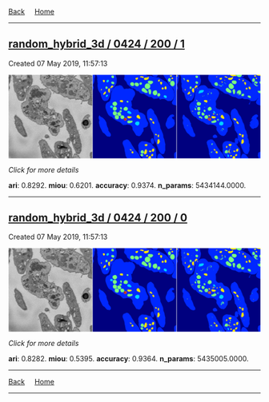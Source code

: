 
[Back](..)&nbsp;&nbsp;&nbsp;&nbsp;&nbsp;[Home](https://leapmanlab.github.io/snapshots)

---

<div class="summary"><a href="1"><h2>random_hybrid_3d / 0424 / 200 / 1</h2></a><p>Created 07 May 2019, 11:57:13
</p><a href="1"><img src="1/media/summary.png" align="center"></a><p>
<i>Click for more details</i>
</p></div>

**ari**: 0.8292. **miou**: 0.6201. **accuracy**: 0.9374. **n_params**: 5434144.0000. 

---

<div class="summary"><a href="0"><h2>random_hybrid_3d / 0424 / 200 / 0</h2></a><p>Created 07 May 2019, 11:57:13
</p><a href="0"><img src="0/media/summary.png" align="center"></a><p>
<i>Click for more details</i>
</p></div>

**ari**: 0.8282. **miou**: 0.5395. **accuracy**: 0.9364. **n_params**: 5435005.0000. 

---

[Back](..)&nbsp;&nbsp;&nbsp;&nbsp;&nbsp;[Home](https://leapmanlab.github.io/snapshots)

---